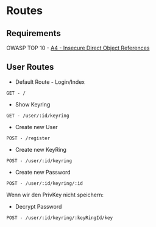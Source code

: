 # Routes

## Requirements

OWASP TOP 10 - [A4 - Insecure Direct Object References][1]

[1]: https://www.owasp.org/index.php/Top_10_2013-A4-Insecure_Direct_Object_References

## User Routes
* Default Route - Login/Index
```
GET - /
```
* Show Keyring
```
GET - /user/:id/keyring
```
* Create new User
```
POST - /register
```
* Create new KeyRing
```
POST - /user/:id/keyring
```
* Create new Password
```
POST - /user/:id/keyring/:id
```
Wenn wir den PrivKey nicht speichern:
* Decrypt Password
```
POST - /user/:id/keyring/:keyRingId/key
```